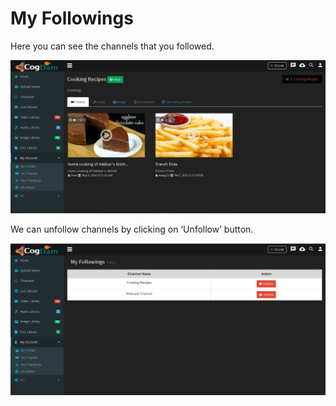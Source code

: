 # My Followings

Here you can see the channels that you followed.

![](../.gitbook/assets/image%20%2814%29.png)

We can unfollow channels by clicking on ‘Unfollow’ button.

![](../.gitbook/assets/image%20%2857%29.png)



